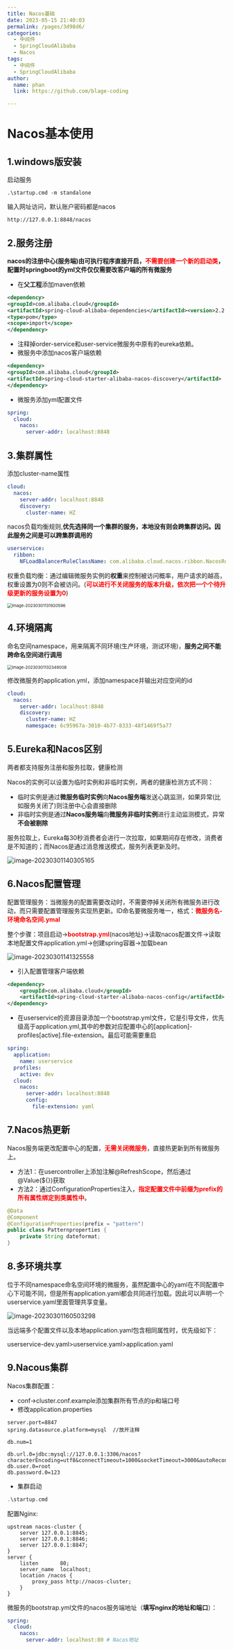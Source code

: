 ```yaml
---
title: Nacos基础
date: 2023-05-15 21:40:03
permalink: /pages/3d98d6/
categories: 
  - 中间件
  - SpringCloudAlibaba
  - Nacos
tags: 
  - 中间件
  - SpringCloudAlibaba
author: 
  name: phan
  link: https://github.com/blage-coding

---
```

# Nacos基本使用

## 1.windows版安装

启动服务

```
.\startup.cmd -m standalone
```

输入网址访问，默认账户密码都是nacos

```
http://127.0.0.1:8848/nacos
```

## 2.服务注册

**nacos的注册中心(服务端)由可执行程序直接开启，<font color="red">不需要创建一个新的启动类</font>，配置时springboot的yml文件仅仅需要改客户端的所有微服务**

- 在**父工程**添加maven依赖

```xml
<dependency>
<groupId>com.alibaba.cloud</groupId>
<artifactId>spring-cloud-alibaba-dependencies</artifactId><version>2.2.6.RELEASE</version>
<type>pom</type>
<scope>import</scope>
</dependency>
```

- 注释掉order-service和user-service微服务中原有的eureka依赖。
- 微服务中添加nacos客户端依赖

```xml
<dependency>
<groupId>com.alibaba.cloud</groupId>    
<artifactId>spring-cloud-starter-alibaba-nacos-discovery</artifactId>
</dependency>
```

- 微服务添加yml配置文件

```yml
spring:
  cloud:
    nacos:
      server-addr: localhost:8848
```

## 3.集群属性

添加cluster-name属性

```yaml
cloud:
  nacos:
    server-addr: localhost:8848
    discovery:
      cluster-name: HZ
```

nacos负载均衡规则,**优先选择同一个集群的服务，本地没有则会跨集群访问。因此服务之间是可以跨集群调用的**

```yaml
userservice:
  ribbon:
    NFLoadBalancerRuleClassName: com.alibaba.cloud.nacos.ribbon.NacosRule
```

权重负载均衡：通过编辑微服务实例的**权重**来控制被访问概率，用户请求的越高，权重设置为0则不会被访问。(<font color="red">**可以进行不关闭服务的版本升级，依次把一个个待升级更新的服务设置为0**</font>)

<img src="https://jsd.cdn.zzko.cn/gh/blage-coding/picx-images-hosting@master/20230515/image-20230301131920596.3iy0y85w7fw0.webp" alt="image-20230301131920596" style="zoom:67%;" />

## 4.环境隔离

命名空间namespace，用来隔离不同环境(生产环境，测试环境)，**服务之间不能跨命名空间进行调用**

<img src="https://jsd.cdn.zzko.cn/gh/blage-coding/picx-images-hosting@master/20230515/image-20230301132349008.5w2f8eelxow0.webp" alt="image-20230301132349008" style="zoom:67%;" />

修改微服务的application.yml，添加namespace并输出对应空间的id

```yaml
cloud:
  nacos:
    server-addr: localhost:8848
    discovery:
      cluster-name: HZ
      namespace: 6c95967a-3010-4b77-8333-48f1469f5a77
```

## 5.Eureka和Nacos区别

两者都支持服务注册和服务拉取，健康检测

Nacos的实例可以设置为临时实例和非临时实例，两者的健康检测方式不同：

- 临时实例是通过**微服务临时实例**向**Nacos服务端**发送心跳监测，如果异常(比如服务关闭了)则注册中心会直接删除
- 非临时实例是通过**Nacos服务端**向**微服务非临时实例**进行主动监测模式，异常**不会被剔除**

服务拉取上，Eureka每30秒消费者会进行一次拉取，如果期间存在修改，消费者是不知道的；而Nacos是通过消息推送模式，服务列表更新及时。

![image-20230301140305165](https://jsd.cdn.zzko.cn/gh/blage-coding/picx-images-hosting@master/20230515/image-20230301140305165.45714a8pgp00.webp)

## 6.Nacos配置管理

配置管理服务：当微服务的配置需要改动时，不需要停掉关闭所有微服务进行改动，而只需要配置管理服务实现热更新。ID命名要微服务唯一，格式：<font color="red">**微服务名-环境命名空间.ymal**</font>

整个步骤：项目启动-><font color="red">**bootstrap.yml**</font>(nacos地址)->读取nacos配置文件->读取本地配置文件application.yml->创建spring容器->加载bean

![image-20230301141325558](https://jsd.cdn.zzko.cn/gh/blage-coding/picx-images-hosting@master/20230515/image-20230301141325558.52kh83h3dx8.webp)

- 引入配置管理客户端依赖

```xml
<dependency>
    <groupId>com.alibaba.cloud</groupId>
    <artifactId>spring-cloud-starter-alibaba-nacos-config</artifactId>
</dependency>
```

- 在userservice的资源目录添加一个bootstrap.yml文件，它是引导文件，优先级高于application.yml,其中的参数对应配置中心的[application]-profiles[active].file-extension。最后可能需要重启

```yaml
spring:
  application:
    name: userservice
  profiles:
    active: dev
  cloud:
    nacos:
      server-addr: localhost:8848
      config:
        file-extension: yaml
```

## 7.Nacos热更新

Nacos服务端更改配置中心的配置，<font color="red">**无需关闭微服务**</font>，直接热更新到所有微服务上。

- 方法1：在usercontroller上添加注解@RefreshScope，然后通过@Value(${})获取
- 方法2：通过ConfigurationProperties注入，<font color="red">**指定配置文件中前缀为prefix的所有属性绑定到类属性中**</font>。

```java
@Data
@Component
@ConfigurationProperties(prefix = "pattern")
public class Patternproperties {
    private String dateformat;
}
```

## 8.多环境共享

位于不同namespace命名空间环境的微服务，虽然配置中心的yaml在不同配置中心下可能不同，但是所有application.yaml都会共同进行加载。因此可以声明一个userservice.yaml里面管理共享变量。

![image-20230301160503298](https://jsd.cdn.zzko.cn/gh/blage-coding/picx-images-hosting@master/20230515/image-20230301160503298.4i7tgearpc40.webp)

当远端多个配置文件以及本地application.yaml包含相同属性时，优先级如下：

userservice-dev.yaml>userservice.yaml>application.yaml

## 9.Nacous集群

Nacos集群配置：

- conf->cluster.conf.example添加集群所有节点的ip和端口号
- 修改application.properties

```properties
server.port=8847
spring.datasource.platform=mysql  //放开注释

db.num=1

db.url.0=jdbc:mysql://127.0.0.1:3306/nacos?characterEncoding=utf8&connectTimeout=1000&socketTimeout=3000&autoReconnect=true&useUnicode=true&useSSL=false&serverTimezone=UTC
db.user.0=root
db.password.0=123
```

- 集群启动

```c
.\startup.cmd
```

配置Nginx:

```nginx
upstream nacos-cluster {
    server 127.0.0.1:8845;
	server 127.0.0.1:8846;
	server 127.0.0.1:8847;
}
server {
    listen       80;
    server_name  localhost;
    location /nacos {
        proxy_pass http://nacos-cluster;
    }
}
```

微服务的bootstrap.yml文件的nacos服务端地址（**填写nginx的地址和端口**）：

```yaml
spring:
  cloud:
    nacos:
      server-addr: localhost:80 # Nacos地址
```
